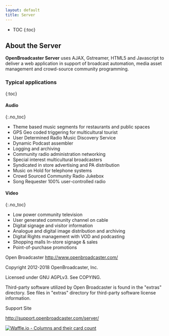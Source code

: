 ```yaml
---
layout: default
title: Server
---
```


 * TOC
{:toc}

## About the Server

__OpenBroadcaster Server__ uses AJAX, Gstreamer, HTML5 and Javascript to deliver a web application in support of broadcast automation, media asset management and crowd-source community programming.

### Typical applications
{:toc}

#### Audio 
{:.no_toc}

 * Theme based music segments for restaurants and public spaces 
 * GPS Geo coded triggering for multicultural tourist 
 * User Determined Radio Music Discovery Service
 * Dynamic Podcast assembler
 * Logging and archiving
 * Community radio administration networking
 * Special interest multicultural  broadcasters 
 * Syndicated in store advertising and PA distribution 
 * Music on Hold for telephone systems
 * Crowd Sourced Community Radio Jukebox
 * Song Requester 100% user-controlled radio

#### Video 
{:.no_toc}

 * Low power community television
 * User generated community channel on cable
 * Digital signage and visitor information 
 * Analogue and digital image distribution and archiving
 * Digital Rights management with VOD and podcasting
 * Shopping malls In-store signage & sales
 * Point-of-purchase promotions

Open Broadcaster
http://www.openbroadcaster.com/

Copyright 2012-2018 OpenBroadcaster, Inc.

Licensed under GNU AGPLv3.  See COPYING.

Third-party software utilized by Open Broadcaster is found in the "extras" directory.
See files in "extras" directory for third-party software license information.

Support Site

http://support.openbroadcaster.com/server/

[![Waffle.io - Columns and their card count](https://badge.waffle.io/openbroadcaster/obplayer.svg?columns=all)](https://waffle.io/openbroadcaster/observer)
